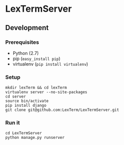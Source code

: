LexTermServer
=============

Development
-----------

### Prerequisites ###
* Python (2.7)
* pip (`easy_install pip`)
* virtualenv (`pip install virtualenv`)

### Setup ###
    mkdir lexTerm && cd lexTerm
    virtualenv server --no-site-packages
    cd server
    source bin/activate
    pip install django
    git clone git@github.com:LexTerm/LexTermServer.git

### Run it ###
    cd LexTermServer
    python manage.py runserver

